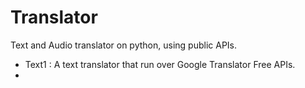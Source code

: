# Translator

Text and Audio translator on python, using public APIs.

- Text1 : A text translator that run over Google Translator Free APIs.
-
